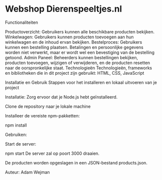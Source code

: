 
# Webshop Dierenspeeltjes.nl

Functionaliteiten

Productoverzicht: Gebruikers kunnen alle beschikbare producten bekijken.
Winkelwagen: Gebruikers kunnen producten toevoegen aan hun winkelwagen en de inhoud ervan bekijken.
Bestelproces: Gebruikers kunnen een bestelling plaatsen. Betalingen en persoonlijke gegevens worden niet verwerkt, maar er wordt wel een bevestiging van de bestelling getoond.
Admin Paneel: Beheerders kunnen bestellingen bekijken, producten toevoegen, wijzigen of verwijderen, en de producten resetten naar de oorspronkelijke staat.
Technologieën
Technologieën, frameworks en bibliotheken die in dit project zijn gebruikt: HTML, CSS, JavaScript

Installatie en Gebruik
Stappen voor het installeren en lokaal uitvoeren van je project

Installatie:
Zorg ervoor dat je Node.js hebt geïnstalleerd.

Clone de repository naar je lokale machine

Installeer de vereiste npm-pakketten:

npm install

Gebruiken:

Start de server:

npm start
De server zal op poort 3000 draaien.

De producten worden opgeslagen in een JSON-bestand products.json.

Auteur:
Adam Wejman
